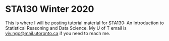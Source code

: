 # STA130 Winter 2020

This is where I will be posting tutorial material for STA130: An Introduction to Statistical Reasoning and Data Science. My U of T email is viv.ngo@mail.utoronto.ca if you need to reach me.
